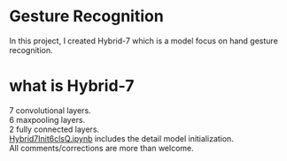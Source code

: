 # Gesture Recognition
In this project, I created Hybrid-7 which is a model focus on hand gesture recognition.<br>
# what is Hybrid-7
7 convolutional layers.<br>
6 maxpooling layers.<br>
2 fully connected layers.<br>
<a href='Hybrid7Init6clsQ.ipynb'>Hybrid7Init6clsQ.ipynb</a> includes the detail model initialization.<br>
All comments/corrections are more than welcome.
